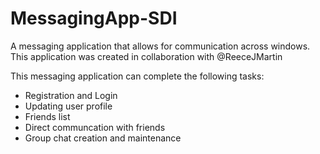 # MessagingApp-SDI
A messaging application that allows for communication across windows.  
This application was created in collaboration with @ReeceJMartin

This messaging application can complete the following tasks:  
- Registration and Login  
- Updating user profile  
- Friends list  
- Direct communcation with friends  
- Group chat creation and maintenance  
